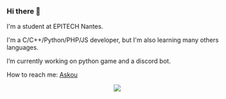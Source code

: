 ### Hi there 👋

I'm a student at EPITECH Nantes.

I'm a C/C++/Python/PHP/JS developer, but I'm also learning many others languages.

I’m currently working on python game and a discord bot.

How to reach me: [Askou](https://twitter.com/MrDead44)

<p align='center'>
  <a href="#"><img src="https://github-readme-stats.vercel.app/api/top-langs/?username=TrueBabyChaise&hide=shaderlab,css,hlsl,cmake&langs_count=6&layout=compact&theme=synthwave"></a>
</p>

<!--
**TrueBabyChaise/TrueBabyChaise** is a ✨ _special_ ✨ repository because its `README.md` (this file) appears on your GitHub profile.

Here are some ideas to get you started:

- 🔭 I’m currently working on ...
- 🌱 I’m currently learning ...
- 👯 I’m looking to collaborate on ...
- 🤔 I’m looking for help with ...
- 💬 Ask me about ...
- 📫 How to reach me: ...
- 😄 Pronouns: ...
- ⚡ Fun fact: ...
-->
